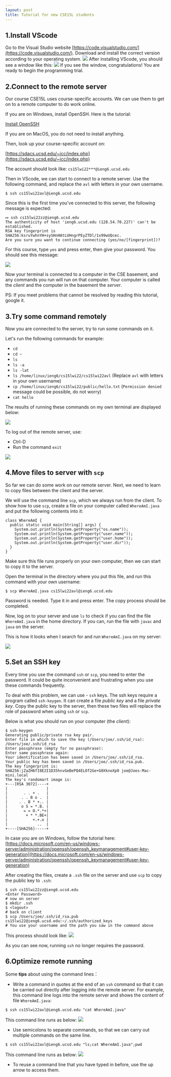 ```yaml
---
layout: post
title: Tutorial for new CSE15L students
---
```


## 1.Install VScode
Go to the Visual Studio website [https://code.visualstudio.com/](https://code.visualstudio.com/). Download and install the correct version according to your operating system. 
![](Vsc_website.png)
After installing VScode, you should see a window like this:
![](Vsc_window.png)
If you see the window, congratulations! You are ready to begin the programming trial.

## 2.Connect to the remote server
Our course CSE15L uses course-specific accounts. We can use them to get on to a remote computer to do work online.

If you are on Windows, install OpenSSH. Here is the tutorial:

[Install OpenSSH](https://docs.microsoft.com/en-us/windows-server/administration/openssh/openssh_install_firstuse)

If you are on MacOS, you do not need to install anything.

Then, look up your course-specific account on:

[https://sdacs.ucsd.edu/~icc/index.php](https://sdacs.ucsd.edu/~icc/index.php)

The account should look like: `cs15lwi22***@ieng6.ucsd.edu`

Then in VScode, we can start to connect to a remote server. Use the following command, and replace the `avl` with letters in your own username.

```
$ ssh cs15lwi22avl@ieng6.ucsd.edu
```

Since this is the first time you've connected to this server, the following message is expected:

```
⤇ ssh cs15lwi22zz@ieng6.ucsd.edu
The authenticity of host 'ieng6.ucsd.edu (128.54.70.227)' can't be established.
RSA key fingerprint is SHA256:ksruYwhnYH+sySHnHAtLUHngrPEyZTDl/1x99wUQcec.
Are you sure you want to continue connecting (yes/no/[fingerprint])? 
```
For this course, type `yes` and press enter, then give your password. You should see this message:

![](Login.png)

Now your terminal is connected to a computer in the CSE basement, and any commands you run will run on that computer. Your computer is called the *client* and the computer in the basement the *server*.

PS: If you meet problems that cannot be resolved by reading this tutorial, google it.

## 3.Try some command remotely

Now you are connected to the server, try to run some commands on it.

Let's run the following commands for example:

* `cd`
* `cd ~`
* `ls`
* `ls -a`
* `ls -lat`
* `ls /home/linux/ieng6/cs15lwi22/cs15lwi22avl` (Replace `avl` with letters in your own username)
* `cp /home/linux/ieng6/cs15lwi22/public/hello.txt` (`Permission denied` message could be possible, do not worry)
* `cat hello`

The results of running these commands on my own terminal are displayed below:

![](TryCommand.png)

To log out of the remote server, use:
* Ctrl-D
* Run the command `exit`

![](LogOut.png)



## 4.Move files to server with `scp`

So far we can do some work on our remote server. Next, we need to learn to copy files between the client and the server.

We will use the command line `scp`, which we always run from the client. To show how to use `scp`, create a file on your computer called `WhereAmI.java` and put the following contents into it:


```
class WhereAmI {
  public static void main(String[] args) {
    System.out.println(System.getProperty("os.name"));
    System.out.println(System.getProperty("user.name"));
    System.out.println(System.getProperty("user.home"));
    System.out.println(System.getProperty("user.dir"));
  }
}

```
Make sure this file runs properly on your own computer, then we can start to copy it to the server.

Open the terminal in the directory where you put this file, and run this command with your own username:

```
$ scp WhereAmI.java cs15lwi22avl@ieng6.ucsd.edu
```

Password is needed. Type it in and press enter. The copy process should be completed.

Now, log on to your server and use `ls` to check if you can find the file `WhereAmI.java` in the home directory. If you can, run the file with `javac` and `java` on the server.

This is how it looks when I search for and  run `WhereAmI.java` on my server:

![](Scp.png)

## 5.Set an SSH key

Every time you use the command `ssh` or `scp`, you need to enter the password. It could be quite inconvenient and frustrating when you use these commands frequently.

To deal with this problem, we can use - `ssh` keys. The ssh keys require a program called `ssh-keygen`. It can create a file *public key* and a file *private key*. Copy the public key to the server, then these two files will replace the role of password when using `ssh` or `scp`. 

Below is what you should run on your computer (the *client*):

```
$ ssh-keygen
Generating public/private rsa key pair.
Enter file in which to save the key (/Users/joe/.ssh/id_rsa): /Users/joe/.ssh/id_rsa
Enter passphrase (empty for no passphrase): 
Enter same passphrase again: 
Your identification has been saved in /Users/joe/.ssh/id_rsa.
Your public key has been saved in /Users/joe/.ssh/id_rsa.pub.
The key fingerprint is:
SHA256:jZaZH6fI8E2I1D35hnvGeBePQ4ELOf2Ge+G0XknoXp0 joe@Joes-Mac-mini.local
The key's randomart image is:
+---[RSA 3072]----+
|                 |
|       . . + .   |
|      . . B o .  |
|     . . B * +.. |
|      o S = *.B. |
|       = = O.*.*+|
|        + * *.BE+|
|           +.+.o |
|             ..  |
+----[SHA256]-----+
```

In case you are on Windows, follow the tutorial here:
[https://docs.microsoft.com/en-us/windows-server/administration/openssh/openssh_keymanagement#user-key-generation](https://docs.microsoft.com/en-us/windows-server/administration/openssh/openssh_keymanagement#user-key-generation)

After creating the files, create a `.ssh` file on the server and use `scp` to copy the public key to `.ssh`:

```
$ ssh cs15lwi22zz@ieng6.ucsd.edu
<Enter Password>
# now on server
$ mkdir .ssh
$ <logout>
# back on client
$ scp /Users/joe/.ssh/id_rsa.pub cs15lwi22@ieng6.ucsd.edu:~/.ssh/authorized_keys
# You use your username and the path you saw in the command above
```

This process should look like:
![](SshKey.png)

As you can see now, running `ssh` no longer requires the password.

## 6.Optimize remote running

Some **tips** about using the command lines：

* Write a command in quotes at the end of an `ssh` command so that it can be carried out directly after logging into the remote server. For example, this command line logs into the remote server and shows the content of file `WhereAmI.java`:
```
$ ssh cs15lwi22avl@ieng6.ucsd.edu "cat WhereAmI.java"
```
This command line runs as below:
![](Optimize.png)

* Use semicolons to separate commands, so that we can carry out multiple commands on the same line.
```
$ ssh cs15lwi22avl@ieng6.ucsd.edu "ls;cat WhereAmI.java";pwd
```
This command line runs as below:
![](Optimize2.png)

* To reuse a command line that you have typed in before, use the up arrow to access them.

